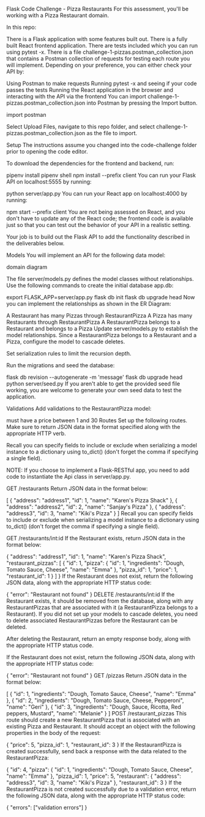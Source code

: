 Flask Code Challenge - Pizza Restaurants
For this assessment, you'll be working with a Pizza Restaurant domain.

In this repo:

There is a Flask application with some features built out.
There is a fully built React frontend application.
There are tests included which you can run using pytest -x.
There is a file challenge-1-pizzas.postman_collection.json that contains a Postman collection of requests for testing each route you will implement.
Depending on your preference, you can either check your API by:

Using Postman to make requests
Running pytest -x and seeing if your code passes the tests
Running the React application in the browser and interacting with the API via the frontend
You can import challenge-1-pizzas.postman_collection.json into Postman by pressing the Import button.

import postman

Select Upload Files, navigate to this repo folder, and select challenge-1-pizzas.postman_collection.json as the file to import.

Setup
The instructions assume you changed into the code-challenge folder prior to opening the code editor.

To download the dependencies for the frontend and backend, run:

pipenv install
pipenv shell
npm install --prefix client
You can run your Flask API on localhost:5555 by running:

python server/app.py
You can run your React app on localhost:4000 by running:

npm start --prefix client
You are not being assessed on React, and you don't have to update any of the React code; the frontend code is available just so that you can test out the behavior of your API in a realistic setting.

Your job is to build out the Flask API to add the functionality described in the deliverables below.

Models
You will implement an API for the following data model:

domain diagram

The file server/models.py defines the model classes without relationships. Use the following commands to create the initial database app.db:

export FLASK_APP=server/app.py
flask db init
flask db upgrade head
Now you can implement the relationships as shown in the ER Diagram:

A Restaurant has many Pizzas through RestaurantPizza
A Pizza has many Restaurants through RestaurantPizza
A RestaurantPizza belongs to a Restaurant and belongs to a Pizza
Update server/models.py to establish the model relationships. Since a RestaurantPizza belongs to a Restaurant and a Pizza, configure the model to cascade deletes.

Set serialization rules to limit the recursion depth.

Run the migrations and seed the database:

flask db revision --autogenerate -m 'message'
flask db upgrade head
python server/seed.py
If you aren't able to get the provided seed file working, you are welcome to generate your own seed data to test the application.

Validations
Add validations to the RestaurantPizza model:

must have a price between 1 and 30
Routes
Set up the following routes. Make sure to return JSON data in the format specified along with the appropriate HTTP verb.

Recall you can specify fields to include or exclude when serializing a model instance to a dictionary using to_dict() (don't forget the comma if specifying a single field).

NOTE: If you choose to implement a Flask-RESTful app, you need to add code to instantiate the Api class in server/app.py.

GET /restaurants
Return JSON data in the format below:

[
  {
    "address": "address1",
    "id": 1,
    "name": "Karen's Pizza Shack"
  },
  {
    "address": "address2",
    "id": 2,
    "name": "Sanjay's Pizza"
  },
  {
    "address": "address3",
    "id": 3,
    "name": "Kiki's Pizza"
  }
]
Recall you can specify fields to include or exclude when serializing a model instance to a dictionary using to_dict() (don't forget the comma if specifying a single field).

GET /restaurants/int:id
If the Restaurant exists, return JSON data in the format below:

{
  "address": "address1",
  "id": 1,
  "name": "Karen's Pizza Shack",
  "restaurant_pizzas": [
    {
      "id": 1,
      "pizza": {
        "id": 1,
        "ingredients": "Dough, Tomato Sauce, Cheese",
        "name": "Emma"
      },
      "pizza_id": 1,
      "price": 1,
      "restaurant_id": 1
    }
  ]
}
If the Restaurant does not exist, return the following JSON data, along with the appropriate HTTP status code:

{
  "error": "Restaurant not found"
}
DELETE /restaurants/int:id
If the Restaurant exists, it should be removed from the database, along with any RestaurantPizzas that are associated with it (a RestaurantPizza belongs to a Restaurant). If you did not set up your models to cascade deletes, you need to delete associated RestaurantPizzas before the Restaurant can be deleted.

After deleting the Restaurant, return an empty response body, along with the appropriate HTTP status code.

If the Restaurant does not exist, return the following JSON data, along with the appropriate HTTP status code:

{
  "error": "Restaurant not found"
}
GET /pizzas
Return JSON data in the format below:

[
  {
    "id": 1,
    "ingredients": "Dough, Tomato Sauce, Cheese",
    "name": "Emma"
  },
  {
    "id": 2,
    "ingredients": "Dough, Tomato Sauce, Cheese, Pepperoni",
    "name": "Geri"
  },
  {
    "id": 3,
    "ingredients": "Dough, Sauce, Ricotta, Red peppers, Mustard",
    "name": "Melanie"
  }
]
POST /restaurant_pizzas
This route should create a new RestaurantPizza that is associated with an existing Pizza and Restaurant. It should accept an object with the following properties in the body of the request:

{
  "price": 5,
  "pizza_id": 1,
  "restaurant_id": 3
}
If the RestaurantPizza is created successfully, send back a response with the data related to the RestaurantPizza:

{
  "id": 4,
  "pizza": {
    "id": 1,
    "ingredients": "Dough, Tomato Sauce, Cheese",
    "name": "Emma"
  },
  "pizza_id": 1,
  "price": 5,
  "restaurant": {
    "address": "address3",
    "id": 3,
    "name": "Kiki's Pizza"
  },
  "restaurant_id": 3
}
If the RestaurantPizza is not created successfully due to a validation error, return the following JSON data, along with the appropriate HTTP status code:

{
  "errors": ["validation errors"]
}
